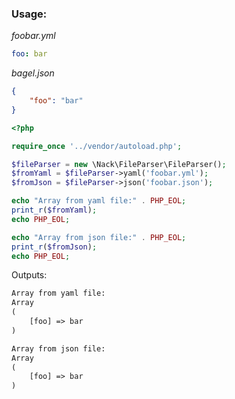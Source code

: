 ### Usage:

*foobar.yml*

```yaml
foo: bar
```

*bagel.json*

```json
{
    "foo": "bar"
}
```

```php
<?php

require_once '../vendor/autoload.php';

$fileParser = new \Nack\FileParser\FileParser();
$fromYaml = $fileParser->yaml('foobar.yml');
$fromJson = $fileParser->json('foobar.json');

echo "Array from yaml file:" . PHP_EOL;
print_r($fromYaml);
echo PHP_EOL;

echo "Array from json file:" . PHP_EOL;
print_r($fromJson);
echo PHP_EOL;
```

Outputs:

```txt
Array from yaml file:
Array
(
    [foo] => bar
)

Array from json file:
Array
(
    [foo] => bar
)
```
